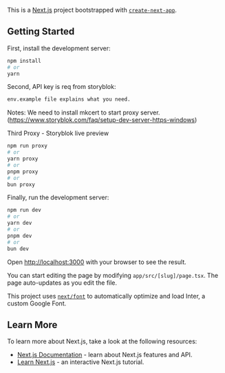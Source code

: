 This is a [Next.js](https://nextjs.org/) project bootstrapped with [`create-next-app`](https://github.com/vercel/next.js/tree/canary/packages/create-next-app).

## Getting Started


First, install the development server:

```bash
npm install
# or
yarn

```

Second, API key is req from storyblok:

```bash
env.example file explains what you need.

```


Notes: We need to install mkcert to start proxy server. (https://www.storyblok.com/faq/setup-dev-server-https-windows)

Third Proxy - Storyblok live preview

```bash
npm run proxy
# or
yarn proxy
# or
pnpm proxy
# or
bun proxy
```

Finally, run the development server:

```bash
npm run dev
# or
yarn dev
# or
pnpm dev
# or
bun dev

```


Open [http://localhost:3000](http://localhost:3000) with your browser to see the result.

You can start editing the page by modifying `app/src/[slug]/page.tsx`. The page auto-updates as you edit the file.

This project uses [`next/font`](https://nextjs.org/docs/basic-features/font-optimization) to automatically optimize and load Inter, a custom Google Font.

## Learn More

To learn more about Next.js, take a look at the following resources:

- [Next.js Documentation](https://nextjs.org/docs) - learn about Next.js features and API.
- [Learn Next.js](https://nextjs.org/learn) - an interactive Next.js tutorial.

